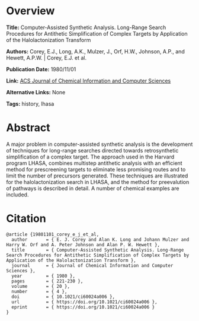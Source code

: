 # Overview
**Title:**
Computer-Assisted Synthetic Analysis. Long-Range Search Procedures for Antithetic Simplification of Complex Targets by Application of the Halolactonization Transform

**Authors:**
Corey, E.J., Long, A.K., Mulzer, J., Orf, H.W., Johnson, A.P., and Hewett, A.P.W. |
Corey, E.J. et al.

**Publication Date:**
1980/11/01

**Link:**
[ACS Journal of Chemical Information and Computer Sciences](https://pubs.acs.org/doi/10.1021/ci60024a006)

**Alternative Links:**
None

**Tags:**
history, lhasa


# Abstract
A major problem in computer-assisted synthetic analysis is the development of techniques for long-range searches directed towards retrosynthetic simplification of a complex target.
The approach used in the Harvard program LHASA, combines multistep antithetic analysis with an efficient method for prescreening targets to eliminate less promising routes and to limit the number of precursors generated.
These techniques are illustrated for the halolactonization search in LHASA, and the method for preevalution of pathways is described in detail.
A number of chemical examples are included.


# Citation
```
@article {19801101_corey_e_j_et_al,
  author       = { E. J. Corey and Alan K. Long and Johann Mulzer and Harry W. Orf and A. Peter Johnson and Alan P. W. Hewett },
  title        = { Computer-Assisted Synthetic Analysis. Long-Range Search Procedures for Antithetic Simplification of Complex Targets by Application of the Halolactonization Transform },
  journal      = { Journal of Chemical Information and Computer Sciences },
  year         = { 1980 },
  pages        = { 221-230 },
  volume       = { 20 },
  number       = { 4 },
  doi          = { 10.1021/ci60024a006 },
  url          = { https://doi.org/10.1021/ci60024a006 },
  eprint       = { https://doi.org/10.1021/ci60024a006 }
}
```
